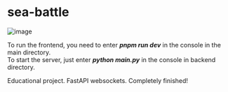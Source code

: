 # sea-battle

![image](https://github.com/ayeMind/sea-battle/assets/119005871/9a1bf807-0cab-4465-82c3-d4a4b551ba2d)

To run the frontend, you need to enter ***pnpm run dev*** in the console in the main directory. <br />
To start the server, just enter ***python main.py*** in the console in backend directory.

Educational project. FastAPI websockets.
Сompletely finished! 

